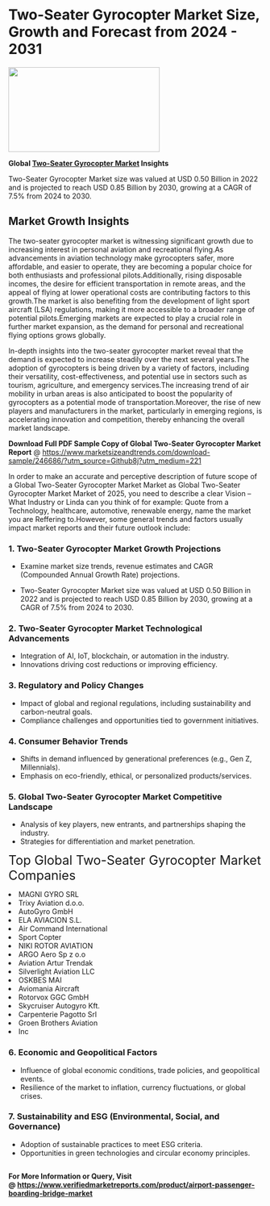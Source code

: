 <H1>Two-Seater Gyrocopter Market Size, Growth and Forecast from 2024 - 2031</H1><img class="aligncenter size-medium wp-image-584254" src="https://thirdeyenews.in/wp-content/uploads/2024/09/Global-Market-Research-300x168.jpeg" alt="" width="300" height="168" /><p><strong>Global&nbsp;<a href="https://www.marketsizeandtrends.com/download-sample/246686/?utm_source=Github8j?utm_medium=221">Two-Seater Gyrocopter Market</a> Insights</strong></p><p>Two-Seater Gyrocopter Market size was valued at USD 0.50 Billion in 2022 and is projected to reach USD 0.85 Billion by 2030, growing at a CAGR of 7.5% from 2024 to 2030.</p><p><h2>Market Growth Insights</h2> <p>The two-seater gyrocopter market is witnessing significant growth due to increasing interest in personal aviation and recreational flying.As advancements in aviation technology make gyrocopters safer, more affordable, and easier to operate, they are becoming a popular choice for both enthusiasts and professional pilots.Additionally, rising disposable incomes, the desire for efficient transportation in remote areas, and the appeal of flying at lower operational costs are contributing factors to this growth.The market is also benefiting from the development of light sport aircraft (LSA) regulations, making it more accessible to a broader range of potential pilots.Emerging markets are expected to play a crucial role in further market expansion, as the demand for personal and recreational flying options grows globally.</p> <p>In-depth insights into the two-seater gyrocopter market reveal that the demand is expected to increase steadily over the next several years.The adoption of gyrocopters is being driven by a variety of factors, including their versatility, cost-effectiveness, and potential use in sectors such as tourism, agriculture, and emergency services.The increasing trend of air mobility in urban areas is also anticipated to boost the popularity of gyrocopters as a potential mode of transportation.Moreover, the rise of new players and manufacturers in the market, particularly in emerging regions, is accelerating innovation and competition, thereby enhancing the overall market landscape.</p> <p><span class=""><strong>Download Full PDF Sample Copy of Global Two-Seater Gyrocopter Market Report</strong> @ <a href="https://www.marketsizeandtrends.com/download-sample/246686/?utm_source=Github8j?utm_medium=221" target="_blank">https://www.marketsizeandtrends.com/download-sample/246686/?utm_source=Github8j?utm_medium=221</a></span></p><p>In order to make an accurate and perceptive description of future scope of a Global&nbsp;Two-Seater Gyrocopter Market Market as Global&nbsp;Two-Seater Gyrocopter Market Market of 2025, you need to describe a clear Vision &ndash; What Industry or Linda can you think of for example: Quote from a Technology, healthcare, automotive, renewable energy, name the market you are Reffering to.However, some general trends and factors usually impact market reports and their future outlook include:</p><h3>1.&nbsp;<strong>Two-Seater Gyrocopter Market Growth Projections</strong></h3><ul><li>Examine market size trends, revenue estimates and CAGR (Compounded Annual Growth Rate) projections.</li><li><p>Two-Seater Gyrocopter Market size was valued at USD 0.50 Billion in 2022 and is projected to reach USD 0.85 Billion by 2030, growing at a CAGR of 7.5% from 2024 to 2030.</p></li></ul><h3>2.&nbsp;<strong>Two-Seater Gyrocopter Market Technological Advancements</strong></h3><ul><li>Integration of AI, IoT, blockchain, or automation in the industry.</li><li>Innovations driving cost reductions or improving efficiency.</li></ul><h3>3.&nbsp;<strong>Regulatory and Policy Changes</strong></h3><ul><li>Impact of global and regional regulations, including sustainability and carbon-neutral goals.</li><li>Compliance challenges and opportunities tied to government initiatives.</li></ul><h3>4.&nbsp;<strong>Consumer Behavior Trends</strong></h3><ul><li>Shifts in demand influenced by generational preferences (e.g., Gen Z, Millennials).</li><li>Emphasis on eco-friendly, ethical, or personalized products/services.</li></ul><h3>5.&nbsp;<strong>Global Two-Seater Gyrocopter Market Competitive Landscape</strong></h3><ul><li>Analysis of key players, new entrants, and partnerships shaping the industry.</li><li>Strategies for differentiation and market penetration.</li></ul><p data-pm-slice="1 1 []"><span style="color: inherit; font-family: inherit; font-size: 25px;">Top Global Two-Seater Gyrocopter Market Companies</span></p><div class="" data-test-id=""><p><li>MAGNI GYRO SRL</li><li> Trixy Aviation d.o.o.</li><li> AutoGyro GmbH</li><li> ELA AVIACION S.L.</li><li> Air Command International</li><li> Sport Copter</li><li> NIKI ROTOR AVIATION</li><li> ARGO Aero Sp z o.o</li><li> Aviation Artur Trendak</li><li> Silverlight Aviation LLC</li><li> OSKBES MAI</li><li> Aviomania Aircraft</li><li> Rotorvox GGC GmbH</li><li> Skycruiser Autogyro Kft.</li><li> Carpenterie Pagotto Srl</li><li> Groen Brothers Aviation</li><li> Inc</li></p></div><h3>6.&nbsp;<strong>Economic and Geopolitical Factors</strong></h3><ul><li>Influence of global economic conditions, trade policies, and geopolitical events.</li><li>Resilience of the market to inflation, currency fluctuations, or global crises.</li></ul><h3>7.&nbsp;<strong>Sustainability and ESG (Environmental, Social, and Governance)</strong></h3><ul><li>Adoption of sustainable practices to meet ESG criteria.</li><li>Opportunities in green technologies and circular economy principles.</li></ul><h2><strong style="font-size: 14px;">For More Information or Query, Visit @&nbsp;</strong><a style="background-color: #ffffff; font-size: 14px;" href="https://www.marketsizeandtrends.com/report/two-seater-gyrocopter-market/" target="_blank">https://www.verifiedmarketreports.com/product/airport-passenger-boarding-bridge-market</a></h2>